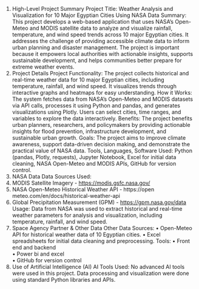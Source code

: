 1. High-Level Project Summary 
Project Title: Weather Analysis and Visualization for 10 Major Egyptian Cities Using NASA 
Data 
Summary: This project develops a web-based application that uses NASA’s Open-Meteo 
and MODIS satellite data to analyze and visualize rainfall, temperature, and wind speed 
trends across 10 major Egyptian cities. It addresses the challenge of providing accessible 
climate data to inform urban planning and disaster management. The project is important 
because it empowers local authorities with actionable insights, supports sustainable 
development, and helps communities better prepare for extreme weather events. 
2. Project Details 
Project Functionality: The project collects historical and real-time weather data for 10 
major Egyptian cities, including temperature, rainfall, and wind speed. It visualizes trends 
through interactive graphs and heatmaps for easy understanding. 
How it Works: The system fetches data from NASA’s Open-Meteo and MODIS datasets via 
API calls, processes it using Python and pandas, and generates visualizations using Plotly. 
Users can select cities, time ranges, and variables to explore the data interactively. 
Benefits: The project benefits urban planners, researchers, and policymakers by providing 
actionable insights for flood prevention, infrastructure development, and sustainable 
urban growth. 
Goals: The project aims to improve climate awareness, support data-driven decision
making, and demonstrate the practical value of NASA data. 
Tools, Languages, Software Used: Python (pandas, Plotly, requests), Jupyter Notebook, 
Excel for initial data cleaning, NASA Open-Meteo and MODIS APIs, GitHub for version 
control. 
3. NASA Data 
Data Sources Used: 
1. MODIS Satellite Imagery - https://modis.gsfc.nasa.gov/ 
2. NASA Open-Meteo Historical Weather API - https://open
meteo.com/en/docs/historical-weather-api 
3. Global Precipitation Measurement (GPM) - https://gpm.nasa.gov/data 
Usage: Data from NASA was used to extract historical and real-time weather parameters 
for analysis and visualization, including temperature, rainfall, and wind speed. 
4. Space Agency Partner & Other Data 
Other Data Sources: 
• Open-Meteo API for historical weather data of 10 Egyptian cities. 
• Excel spreadsheets for initial data cleaning and preprocessing. 
Tools: 
• Front end and backend  
• Power bi and excel  
• GitHub for version control 
5. Use of Artificial Intelligence (AI) 
AI Tools Used: No advanced AI tools were used in this project. Data processing and 
visualization were done using standard Python libraries and APIs.

